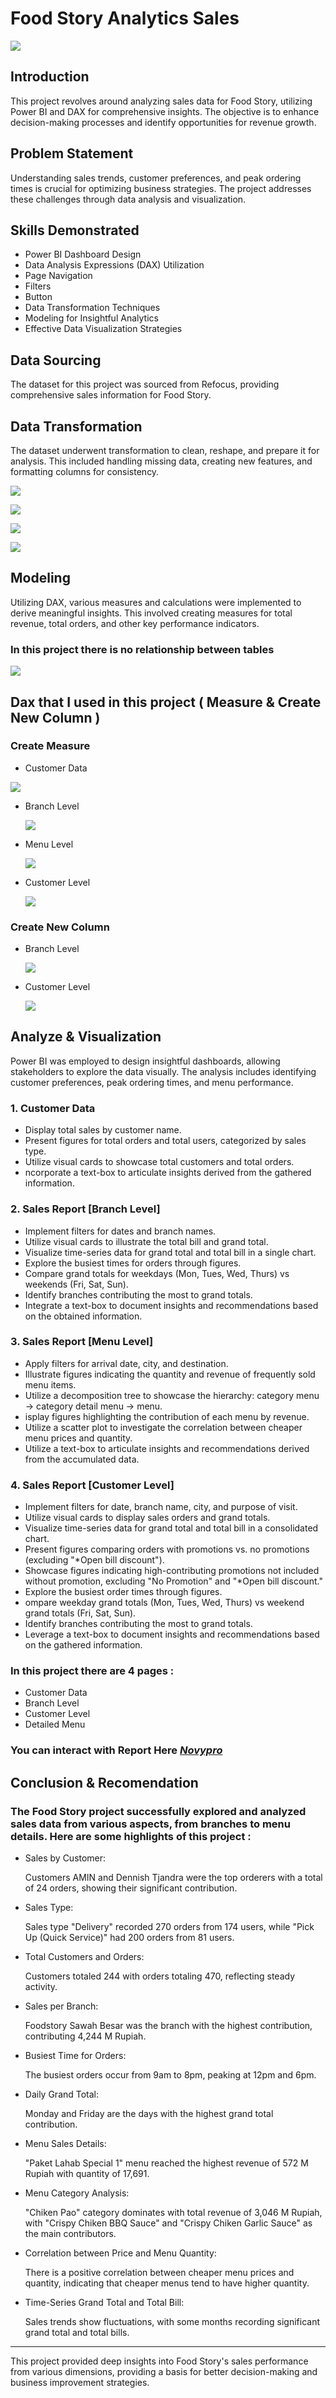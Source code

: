# Food Story Analytics Sales

![](foodstory_hero.jpg)

## Introduction
This project revolves around analyzing sales data for Food Story, utilizing Power BI and DAX for comprehensive insights. The objective is to enhance decision-making processes and identify opportunities for revenue growth.

## Problem Statement
Understanding sales trends, customer preferences, and peak ordering times is crucial for optimizing business strategies. The project addresses these challenges through data analysis and visualization.

## Skills Demonstrated
- Power BI Dashboard Design
- Data Analysis Expressions (DAX) Utilization
- Page Navigation
- Filters
- Button
- Data Transformation Techniques
- Modeling for Insightful Analytics
- Effective Data Visualization Strategies

## Data Sourcing
The dataset for this project was sourced from Refocus, providing comprehensive sales information for Food Story.

## Data Transformation
The dataset underwent transformation to clean, reshape, and prepare it for analysis. This included handling missing data, creating new features, and formatting columns for consistency.

![](data_cleaning_cd.png)

![](data_cleaning_cl.png)

![](data_cleaning_dm.png)

![](data_cleaning_bl.png)

## Modeling
Utilizing DAX, various measures and calculations were implemented to derive meaningful insights. This involved creating measures for total revenue, total orders, and other key performance indicators.

### In this project there is no relationship between tables

![](relationship_table.png)

## Dax that I used in this project ( Measure & Create New Column )

### Create Measure

- Customer Data 

![](dax_measure_customer_data.png)

- Branch Level

  ![](dax_measure_branch_level.png)

- Menu Level

  ![](dax_measure_detailed_menu.png)

- Customer Level

  ![](dax_measure_customer_level.png)

### Create New Column

- Branch Level

  ![](dax_create_new_column_branch_level.png)

- Customer Level

  ![](dax_create_new_column_customer_level.png)

## Analyze & Visualization
Power BI was employed to design insightful dashboards, allowing stakeholders to explore the data visually. The analysis includes identifying customer preferences, peak ordering times, and menu performance.

### 1. Customer Data
   - Display total sales by customer name.
   - Present figures for total orders and total users, categorized by sales type.
   - Utilize visual cards to showcase total customers and total orders.
   - ncorporate a text-box to articulate insights derived from the gathered information.

### 2. Sales Report [Branch Level]
   - Implement filters for dates and branch names.
   - Utilize visual cards to illustrate the total bill and grand total.
   - Visualize time-series data for grand total and total bill in a single chart.
   - Explore the busiest times for orders through figures.
   - Compare grand totals for weekdays (Mon, Tues, Wed, Thurs) vs weekends (Fri, Sat, Sun).
   - Identify branches contributing the most to grand totals.
   - Integrate a text-box to document insights and recommendations based on the obtained information.

### 3. Sales Report [Menu Level]
   - Apply filters for arrival date, city, and destination.
   -  Illustrate figures indicating the quantity and revenue of frequently sold menu items.
   - Utilize a decomposition tree to showcase the hierarchy: category menu -> category detail menu -> menu.
   - isplay figures highlighting the contribution of each menu by revenue.
   - Utilize a scatter plot to investigate the correlation between cheaper menu prices and quantity.
   - Utilize a text-box to articulate insights and recommendations derived from the accumulated data.

### 4. Sales Report [Customer Level]
   - Implement filters for date, branch name, city, and purpose of visit.
   - Utilize visual cards to display sales orders and grand totals.
   - Visualize time-series data for grand total and total bill in a consolidated chart.
   - Present figures comparing orders with promotions vs. no promotions (excluding "*Open bill discount").
   - Showcase figures indicating high-contributing promotions not included without promotion, excluding "No Promotion" and "*Open bill discount."
   - Explore the busiest order times through figures.
   - ompare weekday grand totals (Mon, Tues, Wed, Thurs) vs weekend grand totals (Fri, Sat, Sun).
   - Identify branches contributing the most to grand totals.
   - Leverage a text-box to document insights and recommendations based on the gathered information.

### In this project there are 4 pages :
- Customer Data
- Branch Level
- Customer Level
- Detailed Menu

### You can interact with Report Here _[Novypro](https://www.novypro.com/project/food-story)_

## Conclusion & Recomendation

### The Food Story project successfully explored and analyzed sales data from various aspects, from branches to menu details. Here are some highlights of this project :

- Sales by Customer:

  Customers AMIN and Dennish Tjandra were the top orderers with a total of 24 orders, showing their significant contribution.

- Sales Type:

  Sales type "Delivery" recorded 270 orders from 174 users, while "Pick Up (Quick Service)" had 200 orders from 81 users.

- Total Customers and Orders:

  Customers totaled 244 with orders totaling 470, reflecting steady activity.

- Sales per Branch:

  Foodstory Sawah Besar was the branch with the highest contribution, contributing 4,244 M Rupiah.

- Busiest Time for Orders:

  The busiest orders occur from 9am to 8pm, peaking at 12pm and 6pm.

- Daily Grand Total:

  Monday and Friday are the days with the highest grand total contribution.

- Menu Sales Details:

  "Paket Lahab Special 1" menu reached the highest revenue of 572 M Rupiah with quantity of 17,691.

- Menu Category Analysis:

  "Chiken Pao" category dominates with total revenue of 3,046 M Rupiah, with "Crispy Chiken BBQ Sauce" and "Crispy Chiken Garlic Sauce" as the main contributors.

- Correlation between Price and Menu Quantity:

  There is a positive correlation between cheaper menu prices and quantity, indicating that cheaper menus tend to have higher quantity.

- Time-Series Grand Total and Total Bill:

  Sales trends show fluctuations, with some months recording significant grand total and total bills.


---------------------------------------------------------------------------------------------------------------------------------------------------------------------------------------------------

This project provided deep insights into Food Story's sales performance from various dimensions, providing a basis for better decision-making and business improvement strategies.
